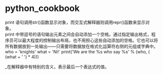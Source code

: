 # python_cookbook
print 语句调用str()函数显示对象，而交互式解释器则调用repr()函数来显示对象。	
print 中带逗号的语句输出元素之间会自动添加一个空格。通过指定输出格式，程序员可以最大程度的控制输出布局，也不用担心这些自动添加的空格。它也可以将所有数据放到一处输出——只需要将数据放在格式化运算符右侧的元组或字典中。
	  who = 'knights'
	  what = 'Ni!'
	  print('We are the %s who say %s' %  (who, ( (what + ' ') * 4)))
	

_在解释器中有特别的含义，表示最后一个表达式的值。 	
